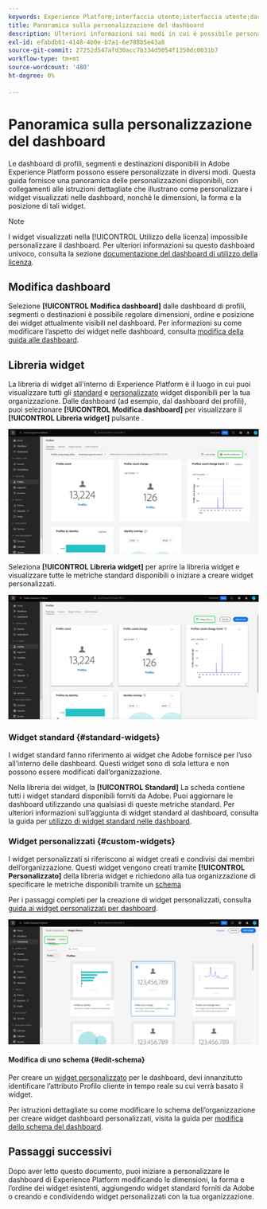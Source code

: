 ```yaml
---
keywords: Experience Platform;interfaccia utente;interfaccia utente;dashboard;dashboard;profili;segmenti;destinazioni
title: Panoramica sulla personalizzazione del dashboard
description: Ulteriori informazioni sui modi in cui è possibile personalizzare i dati visualizzati nelle dashboard di Adobe Experience Platform.
exl-id: efabdb61-4148-4b0e-b7a1-6e788b5e43a8
source-git-commit: 27252d547afd30acc7b334d5054f1350dc0031b7
workflow-type: tm+mt
source-wordcount: '480'
ht-degree: 0%

---
```


# Panoramica sulla personalizzazione del dashboard

Le dashboard di profili, segmenti e destinazioni disponibili in Adobe Experience Platform possono essere personalizzate in diversi modi. Questa guida fornisce una panoramica delle personalizzazioni disponibili, con collegamenti alle istruzioni dettagliate che illustrano come personalizzare i widget visualizzati nelle dashboard, nonché le dimensioni, la forma e la posizione di tali widget.

>[!NOTE]
>
>I widget visualizzati nella [!UICONTROL Utilizzo della licenza] impossibile personalizzare il dashboard. Per ulteriori informazioni su questo dashboard univoco, consulta la sezione [documentazione del dashboard di utilizzo della licenza](../guides/license-usage.md).

## Modifica dashboard

Selezione **[!UICONTROL Modifica dashboard]** dalle dashboard di profili, segmenti o destinazioni è possibile regolare dimensioni, ordine e posizione dei widget attualmente visibili nel dashboard. Per informazioni su come modificare l’aspetto dei widget nelle dashboard, consulta [modifica della guida alle dashboard](modify.md).

## Libreria widget

La libreria di widget all&#39;interno di Experience Platform è il luogo in cui puoi visualizzare tutti gli [standard](#standard-widgets) e [personalizzato](#custom-widgets) widget disponibili per la tua organizzazione. Dalle dashboard (ad esempio, dal dashboard dei profili), puoi selezionare **[!UICONTROL Modifica dashboard]** per visualizzare il **[!UICONTROL Libreria widget]** pulsante .

![Dashboard Profili con dashboard Modifica evidenziato.](../images/customization/modify-dashboard.png)

Seleziona **[!UICONTROL Libreria widget]** per aprire la libreria widget e visualizzare tutte le metriche standard disponibili o iniziare a creare widget personalizzati.

![Dashboard Profili con libreria Widget evidenziata.](../images/customization/widget-library-button.png)

### Widget standard {#standard-widgets}

I widget standard fanno riferimento ai widget che Adobe fornisce per l’uso all’interno delle dashboard. Questi widget sono di sola lettura e non possono essere modificati dall’organizzazione.

Nella libreria dei widget, la **[!UICONTROL Standard]** La scheda contiene tutti i widget standard disponibili forniti da Adobe. Puoi aggiornare le dashboard utilizzando una qualsiasi di queste metriche standard. Per ulteriori informazioni sull’aggiunta di widget standard al dashboard, consulta la guida per [utilizzo di widget standard nelle dashboard](standard-widgets.md).

### Widget personalizzati {#custom-widgets}

I widget personalizzati si riferiscono ai widget creati e condivisi dai membri dell’organizzazione. Questi widget vengono creati tramite **[!UICONTROL Personalizzato]** della libreria widget e richiedono alla tua organizzazione di specificare le metriche disponibili tramite un [schema](#edit-schema)

Per i passaggi completi per la creazione di widget personalizzati, consulta [guida ai widget personalizzati per dashboard](custom-widgets.md).

![Area di lavoro libreria widget con evidenziati Standard e Personalizzato.](../images/customization/widget-library.png)

#### Modifica di uno schema {#edit-schema}

Per creare un [widget personalizzato](#custom-widgets) per le dashboard, devi innanzitutto identificare l’attributo Profilo cliente in tempo reale su cui verrà basato il widget.

Per istruzioni dettagliate su come modificare lo schema dell’organizzazione per creare widget dashboard personalizzati, visita la guida per [modifica dello schema del dashboard](edit-schema.md).

## Passaggi successivi

Dopo aver letto questo documento, puoi iniziare a personalizzare le dashboard di Experience Platform modificando le dimensioni, la forma e l’ordine dei widget esistenti, aggiungendo widget standard forniti da Adobe o creando e condividendo widget personalizzati con la tua organizzazione.
